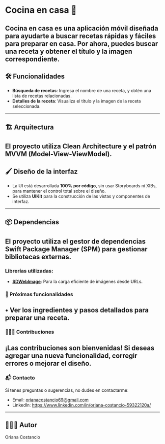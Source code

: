 # Cocina en casa 🍳

**Cocina en casa** es una aplicación móvil diseñada para ayudarte a buscar recetas rápidas y fáciles para preparar en casa. Por ahora, puedes buscar una receta y obtener el título y la imagen correspondiente.
---
## 🛠️ Funcionalidades
- **Búsqueda de recetas**: Ingresa el nombre de una receta, y obtén una lista de recetas relacionadas.
- **Detalles de la receta**: Visualiza el título y la imagen de la receta seleccionada.
---
## 🏗️ Arquitectura
El proyecto utiliza **Clean Architecture** y el patrón **MVVM (Model-View-ViewModel)**.
---
## 🖌️ Diseño de la interfaz
- La UI está desarrollada **100% por código**, sin usar Storyboards ni XIBs, para mantener el control total sobre el diseño.
- Se utiliza **UIKit** para la construcción de las vistas y componentes de interfaz.
---
 ## 📦 Dependencias
 El proyecto utiliza el gestor de dependencias **Swift Package Manager (SPM)** para gestionar bibliotecas externas.
 ---
 ### Librerías utilizadas:
 - **[SDWebImage](https://github.com/SDWebImage/SDWebImage)**: Para la carga eficiente de imágenes desde URLs.
   
### 🌟 Próximas funcionalidades
 • Ver los ingredientes y pasos detallados para preparar una receta.
  ---
### 👩🏻‍💻 Contribuciones
 ¡Las contribuciones son bienvenidas! Si deseas agregar una nueva funcionalidad, corregir errores o mejorar el diseño.
  ---
### 📬 Contacto
 Si tenes preguntas o sugerencias, no dudes en contactarme:
 - Email: orianacostancio69@gmail.com
 - LinkedIn: https://www.linkedin.com/in/oriana-costancio-59322120a/ 
  ---
## 👩🏻‍💻 Autor
Oriana Costancio
